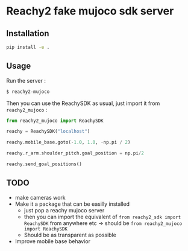 # Reachy2 fake mujoco sdk server

## Installation

```bash
pip install -e .
```

## Usage

Run the server :

```bash
$ reachy2-mujoco
```

Then you can use the ReachySDK as usual, just import it from `reachy2_mujoco` :

```python
from reachy2_mujoco import ReachySDK

reachy = ReachySDK("localhost")

reachy.mobile_base.goto(-1.0, 1.0, -np.pi / 2)

reachy.r_arm.shoulder_pitch.goal_position = np.pi/2

reachy.send_goal_positions()
```

## TODO
- make cameras work
- Make it a package that can be easilly installed
  - just pop a reachy mujoco server
  - then you can import the equivalent of `from reachy2_sdk import ReachySDK` from anywhere etc -> should be `from reachy2_mujoco import ReachySDK`
  - Should be as transparent as possible
- Improve mobile base behavior